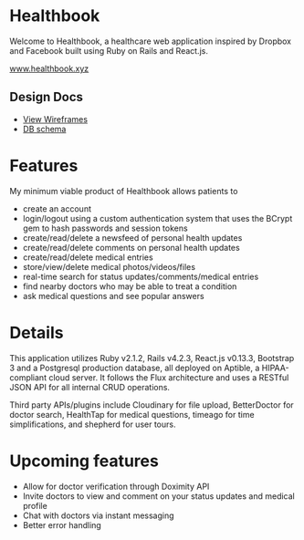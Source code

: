 # Healthbook

Welcome to Healthbook, a healthcare web application inspired by Dropbox and Facebook built using Ruby on Rails and React.js.

www.healthbook.xyz

## Design Docs
* [View Wireframes][view]
* [DB schema][schema]

[view]: ./docs/views.md
[schema]: ./docs/schema.md

# Features

My minimum viable product of Healthbook allows patients to
  - create an account
  - login/logout using a custom authentication system that uses the BCrypt gem to hash passwords and session tokens
  - create/read/delete a newsfeed of personal health updates
  - create/read/delete comments on personal health updates
  - create/read/delete medical entries
  - store/view/delete medical photos/videos/files
  - real-time search for status updates/comments/medical entries
  - find nearby doctors who may be able to treat a condition
  - ask medical questions and see popular answers

# Details

This application utilizes Ruby v2.1.2, Rails v4.2.3, React.js v0.13.3, Bootstrap 3 and a Postgresql production database, all deployed on Aptible, a HIPAA-compliant cloud server. It follows the Flux architecture and uses a RESTful JSON API for all internal CRUD operations.

Third party APIs/plugins include Cloudinary for file upload,
BetterDoctor for doctor search, HealthTap for medical questions, timeago for time simplifications, and shepherd for user tours.

# Upcoming features
* Allow for doctor verification through Doximity API
* Invite doctors to view and comment on your status updates and medical profile
* Chat with doctors via instant messaging
* Better error handling

